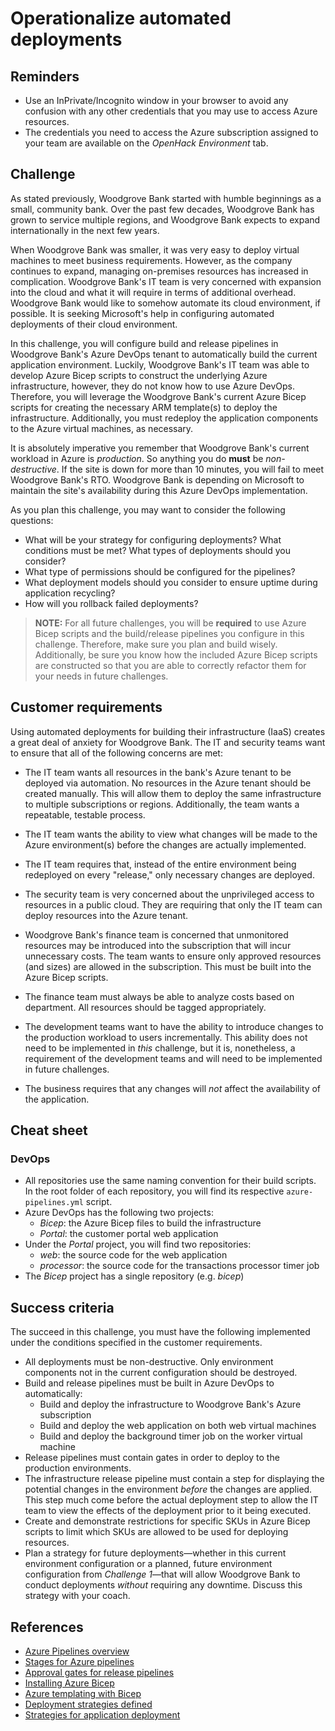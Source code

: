 # Operationalize automated deployments

## Reminders
* Use an InPrivate/Incognito window in your browser to avoid any confusion with any other credentials that you may use to access Azure resources.
* The credentials you need to access the Azure subscription assigned to your team are available on the _OpenHack Environment_ tab.

## Challenge
As stated previously, Woodgrove Bank started with humble beginnings as a small, community bank. Over the past few decades, Woodgrove Bank has grown to service multiple regions, and Woodgrove Bank expects to expand internationally in the next few years. 

When Woodgrove Bank was smaller, it was very easy to deploy virtual machines to meet business requirements. However, as the company continues to expand, managing on-premises resources has increased in complication. Woodgrove Bank's IT team is very concerned with expansion into the cloud and what it will require in terms of additional overhead. Woodgrove Bank would like to somehow automate its cloud environment, if possible. It is seeking Microsoft's help in configuring automated deployments of their cloud environment.

In this challenge, you will configure build and release pipelines in Woodgrove Bank's Azure DevOps tenant to automatically build the current application environment. Luckily, Woodgrove Bank's IT team was able to develop Azure Bicep scripts to construct the underlying Azure infrastructure, however, they do not know how to use Azure DevOps. Therefore, you will leverage the Woodgrove Bank's current Azure Bicep scripts for creating the necessary ARM template(s) to deploy the infrastructure. Additionally, you must redeploy the application components to the Azure virtual machines, as necessary.

It is absolutely imperative you remember that Woodgrove Bank's current workload in Azure is _production_. So anything you do **must** be _non-destructive_. If the site is down for more than 10 minutes, you will fail to meet Woodgrove Bank's RTO.  Woodgrove Bank is depending on Microsoft to maintain the site's availability during this Azure DevOps implementation.

As you plan this challenge, you may want to consider the following questions:
* What will be your strategy for configuring deployments? What conditions must be met? What types of deployments should you consider?
* What type of permissions should be configured for the pipelines?
* What deployment models should you consider to ensure uptime during application recycling?
* How will you rollback failed deployments?

> **NOTE:** For all future challenges, you will be **required** to use Azure Bicep scripts and the build/release pipelines you configure in this challenge. Therefore, make sure you plan and build wisely. Additionally, be sure you know how the included Azure Bicep scripts are constructed so that you are able to correctly refactor them for your needs in future challenges.

## Customer requirements
Using automated deployments for building their infrastructure (IaaS) creates a great deal of anxiety for Woodgrove Bank. The IT and security teams want to ensure that all of the following concerns are met:

* The IT team wants all resources in the bank's Azure tenant to be deployed via automation. No resources in the Azure tenant should be created manually. This will allow them to deploy the same infrastructure to multiple subscriptions or regions. Additionally, the team wants a repeatable, testable process.

* The IT team wants the ability to view what changes will be made to the Azure environment(s) before the changes are actually implemented.

* The IT team requires that, instead of the entire environment being redeployed on every "release," only necessary changes are deployed.

* The security team is very concerned about the unprivileged access to resources in a public cloud. They are requiring that only the IT team can deploy resources into the Azure tenant. 

* Woodgrove Bank's finance team is concerned that unmonitored resources may be introduced into the subscription that will incur unnecessary costs. The team wants to ensure only approved resources (and sizes) are allowed in the subscription. This must be built into the Azure Bicep scripts.

* The finance team must always be able to analyze costs based on department. All resources should be tagged appropriately.

* The development teams want to have the ability to introduce changes to the production workload to users incrementally. This ability does not need to be implemented in _this_ challenge, but it is, nonetheless, a requirement of the development teams and will need to be implemented in future challenges.

* The business requires that any changes will _not_ affect the availability of the application.

## Cheat sheet
### DevOps
* All repositories use the same naming convention for their build scripts. In the root folder of each repository, you will find its respective `azure-pipelines.yml` script.
* Azure DevOps has the following two projects:
  * _Bicep_: the Azure Bicep files to build the infrastructure
  * _Portal_: the customer portal web application
* Under the _Portal_ project, you will find two repositories:
  * _web_: the source code for the web application
  * _processor_: the source code for the transactions processor timer job
* The _Bicep_ project has a single repository (e.g. _bicep_)
## Success criteria
The succeed in this challenge, you must have the following implemented under the conditions specified in the customer requirements.
* All deployments must be non-destructive. Only environment components not in the current configuration should be destroyed.
* Build and release pipelines must be built in Azure DevOps to automatically:
  * Build and deploy the infrastructure to Woodgrove Bank's Azure subscription
  * Build and deploy the web application on both web virtual machines
  * Build and deploy the background timer job on the worker virtual machine
* Release pipelines must contain gates in order to deploy to the production environments.
* The infrastructure release pipeline must contain a step for displaying the potential changes in the environment _before_ the changes are applied. This step much come before the actual deployment step to allow the IT team to view the effects of the deployment prior to it being executed.
* Create and demonstrate restrictions for specific SKUs in Azure Bicep scripts to limit which SKUs are allowed to be used for deploying resources.
* Plan a strategy for future deployments&mdash;whether in this current environment configuration or a planned, future environment configuration from _Challenge 1_&mdash;that will allow Woodgrove Bank to conduct deployments _without_ requiring any downtime. Discuss this strategy with your coach.
## References
* <a href="https://docs.microsoft.com/azure/devops/pipelines/" target="_blank">Azure Pipelines overview</a>
* <a href="https://docs.microsoft.com/azure/devops/pipelines/process/stages" target="_blank">Stages for Azure pipelines</a>
* <a href="https://docs.microsoft.com/azure/devops/pipelines/release/approvals/gates" target="_blank">Approval gates for release pipelines</a>
* <a href="https://docs.microsoft.com/azure/azure-resource-manager/templates/bicep-install">Installing Azure Bicep</a>
* <a href="https://docs.microsoft.com/azure/azure-resource-manager/templates/bicep-overview" target="_blank">Azure templating with Bicep</a>
* <a href="https://azure.microsoft.com/blog/deployment-strategies-defined/" target="_blank">Deployment strategies defined</a>
* <a href="https://thenewstack.io/deployment-strategies/" target="_blank">Strategies for application deployment</a>